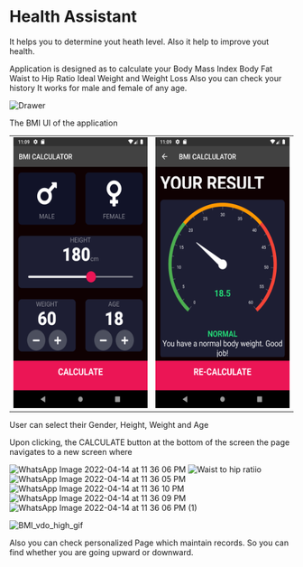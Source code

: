 
# Health Assistant
It helps you to determine yout heath level.
Also it help to improve yout health.

Application is designed as to calculate your 
Body Mass Index
Body Fat 
Waist to Hip Ratio 
Ideal Weight and 
Weight Loss
Also you can check your history
It works for  male and female of any age.


 ![Drawer](https://user-images.githubusercontent.com/67913637/168927772-4f2d607a-a9bb-4899-9d1b-1ec779fb259f.jpeg)

The BMI UI of the application 
<table>
 <tr>
    <td><img src="readme_data/Screenshot_20220322_230920.png" width=270 height=480></td>
    <td><img src="readme_data/Screenshot_20220322_230950.png" width=270 height=480></td>
  </tr>
</table>

User can select their Gender, Height, Weight and Age

Upon clicking, the CALCULATE button at the bottom of the screen the page navigates to a new screen where




![WhatsApp Image 2022-04-14 at 11 36 06 PM](https://user-images.githubusercontent.com/67913637/168927840-ca22cc4e-ad38-42b4-b6ea-7cdfe179c509.jpeg)
![Waist to hip ratiio](https://user-images.githubusercontent.com/67913637/168927833-797d7bcf-3b97-49b6-96bb-0de5afd9a58f.jpeg)
![WhatsApp Image 2022-04-14 at 11 36 05 PM](https://user-images.githubusercontent.com/67913637/168927829-a5a2bee1-c97e-4d4a-acd0-a200586ec97e.jpeg)![WhatsApp Image 2022-04-14 at 11 36 10 PM](https://user-images.githubusercontent.com/67913637/168927836-3db7b51c-fe26-43a5-a4ef-a8da587255a2.jpeg)
![WhatsApp Image 2022-04-14 at 11 36 09 PM](https://user-images.githubusercontent.com/67913637/168927838-8be8ba69-d059-426c-b8b2-e5e826b1d592.jpeg)
![WhatsApp Image 2022-04-14 at 11 36 06 PM (1)](https://user-images.githubusercontent.com/67913637/168927839-6f92dc25-8399-42ef-bafe-9589b05113bd.jpeg)



![BMI_vdo_high_gif](https://user-images.githubusercontent.com/92578144/159859839-51c55e03-ab3f-4af9-87c8-bd425d5a4c78.gif)

Also you can check personalized Page which maintain records. So you can find whether you are going upward or downward.
